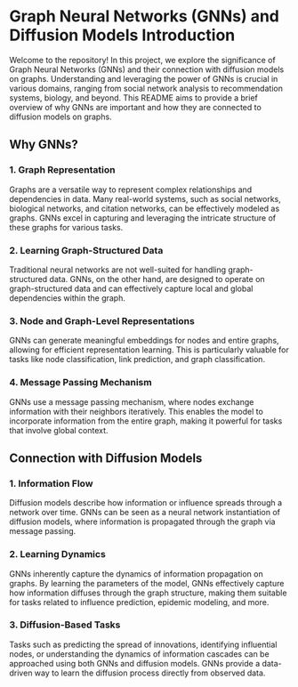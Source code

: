 # Graph Neural Networks (GNNs) and Diffusion Models Introduction

Welcome to the repository! In this project, we explore the significance of Graph Neural Networks (GNNs) and their connection with diffusion models on graphs. Understanding and leveraging the power of GNNs is crucial in various domains, ranging from social network analysis to recommendation systems, biology, and beyond. This README aims to provide a brief overview of why GNNs are important and how they are connected to diffusion models on graphs.

## Why GNNs?
### 1. Graph Representation

Graphs are a versatile way to represent complex relationships and dependencies in data. Many real-world systems, such as social networks, biological networks, and citation networks, can be effectively modeled as graphs. GNNs excel in capturing and leveraging the intricate structure of these graphs for various tasks.

### 2. Learning Graph-Structured Data

Traditional neural networks are not well-suited for handling graph-structured data. GNNs, on the other hand, are designed to operate on graph-structured data and can effectively capture local and global dependencies within the graph.

### 3. Node and Graph-Level Representations

GNNs can generate meaningful embeddings for nodes and entire graphs, allowing for efficient representation learning. This is particularly valuable for tasks like node classification, link prediction, and graph classification.

### 4. Message Passing Mechanism

GNNs use a message passing mechanism, where nodes exchange information with their neighbors iteratively. This enables the model to incorporate information from the entire graph, making it powerful for tasks that involve global context.

## Connection with Diffusion Models
### 1. Information Flow

Diffusion models describe how information or influence spreads through a network over time. GNNs can be seen as a neural network instantiation of diffusion models, where information is propagated through the graph via message passing.

### 2. Learning Dynamics

GNNs inherently capture the dynamics of information propagation on graphs. By learning the parameters of the model, GNNs effectively capture how information diffuses through the graph structure, making them suitable for tasks related to influence prediction, epidemic modeling, and more.

### 3. Diffusion-Based Tasks

Tasks such as predicting the spread of innovations, identifying influential nodes, or understanding the dynamics of information cascades can be approached using both GNNs and diffusion models. GNNs provide a data-driven way to learn the diffusion process directly from observed data.

